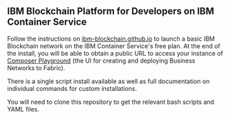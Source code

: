 ## IBM Blockchain Platform for Developers on IBM Container Service

Follow the instructions on [ibm-blockchain.github.io](https://ibm-blockchain.github.io) to launch a basic IBM Blockchain network on the IBM Container Service's free plan. At the end of the install, you will be able to obtain a public URL to access your instance of [Composer Playground](https://hyperledger.github.io/composer) (the UI for creating and deploying Business Networks to Fabric).

There is a single script install available as well as full documentation on individual commands for custom installations.

You will need to clone this repository to get the relevant bash scripts and YAML files.

